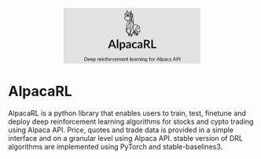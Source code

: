 <div align="center">
<img align="center" src=assets/alpacarl.jpg width="55%"/>
</div>

# AlpacaRL
AlpacaRL is a python library that enables users to train, test, finetune and deploy deep reinforcement learning algorithms for stocks and cypto trading using Alpaca API. Price, quotes and trade data is provided in a simple interface and on a granular level using Alpaca API. stable version of DRL algorithms are implemented using PyTorch and stable-baselines3.

